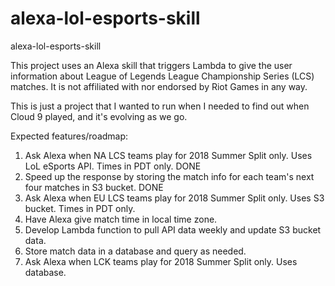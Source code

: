 # alexa-lol-esports-skill
alexa-lol-esports-skill

This project uses an Alexa skill that triggers Lambda to give the user information about League of Legends League
Championship Series (LCS) matches.  It is not affiliated with nor endorsed by Riot Games in any way.

This is just a project that I wanted to run when I needed to find out when Cloud 9 played, and it's evolving as we go.

Expected features/roadmap:

1. Ask Alexa when NA LCS teams play for 2018 Summer Split only. Uses LoL eSports API. Times in PDT only. DONE
2. Speed up the response by storing the match info for each team's next four matches in S3 bucket. DONE
3. Ask Alexa when EU LCS teams play for 2018 Summer Split only. Uses S3 bucket. Times in PDT only.
4. Have Alexa give match time in local time zone.
5. Develop Lambda function to pull API data weekly and update S3 bucket data.
6. Store match data in a database and query as needed.
7. Ask Alexa when LCK teams play for 2018 Summer Split only. Uses database.
